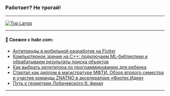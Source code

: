 ### Работает? Не трогай!

---
<!--
#### 🛠️ Technical stack:

![Java](https://img.shields.io/badge/Java-informational?logo=Oracle&style=flat&logoColor=white&color=FF4500)
![Kotlin](https://img.shields.io/badge/Kotlin-informational?logo=Kotlin&style=flat&logoColor=white&color=774D97)
![TS](https://img.shields.io/badge/TypeScript-informational?logo=typeScript&style=flat&logoColor=black&color=017acc)
![Python](https://img.shields.io/badge/Python-informational?logo=Python&style=flat&logoColor=black&color=ffdd54) <br>
![Spring](https://img.shields.io/badge/Spring-informational?logo=Spring&style=flat&logoColor=white&color=6DB33F) 
![SpringBoot](https://img.shields.io/badge/SpringBoot-informational?logo=SpringBoot&style=flat&logoColor=white&color=6DB33F)
![Nest](https://img.shields.io/badge/NestJS-informational?logo=NestJS&style=flat&logoColor=white&color=E0234E) 
![NodeJS](https://img.shields.io/badge/NodeJS-informational?logo=node.js&style=flat&logoColor=white&color=70A760)<br>
![PostgreSQL](https://img.shields.io/badge/PostgreSQL-informational?logo=PostgreSQL&style=flat&logoColor=white&color=DAA520)
![MongoDB](https://img.shields.io/badge/MongoDB-informational?logo=MongoDB&style=flat&logoColor=white&color=870000)
![Apache](https://img.shields.io/badge/Apache-informational?logo=apache&style=flat&logoColor=white&color=f74e28)

___ 
-->

<!--- #### 🛠️ : --->

[![Top Langs](https://github-readme-stats-82jvfl3w3-advtsettinggmailcoms-projects.vercel.app/api/top-langs/?username=zloylis&langs_count=10&hide_title=true&title_color=e6edf3&size_weight=0.5&count_weight=0.5&layout=compact&hide_progress=true&hide_border=true&theme=dracula)](https://github.com/zloylis)

<!---


####  :octocat:&nbsp;&nbsp; Статистика:

![GitHub stats](https://github-readme-stats-u2qms2cxw-advtsettinggmailcoms-projects.vercel.app/api?username=zloylis&show_icons=true&hide_border=true&theme=dracula&title_color=e6edf3&include_all_commits=true&count_private=true&hide_rank=false&hide_title=true&rank_icon=github)
-->
---

#### 💬 Свежее с habr.com:

<!-- BLOG-POST-LIST:START -->
- [Антитренды в мобильной разработке на Flutter](https://habr.com/ru/companies/friflex/articles/854292/?utm_source=habrahabr&utm_medium=rss&utm_campaign=854292)
- [Компьютерное зрение на С++: подключаем ML-библиотеки и обрабатываем результаты поиска объектов](https://habr.com/ru/companies/yadro/articles/856110/?utm_source=habrahabr&utm_medium=rss&utm_campaign=856110)
- [Как выбрать репетитора по программированию для ребенка](https://habr.com/ru/companies/pixel_study/articles/856158/?utm_source=habrahabr&utm_medium=rss&utm_campaign=856158)
- [Стартап как диплом в магистратуре МФТИ. Обзор второго семестра и участие команды ZNATNO в акселераторе «Физтех.Идея»](https://habr.com/ru/articles/856124/?utm_source=habrahabr&utm_medium=rss&utm_campaign=856124)
- [Путь к геометрии Лобачевского 6: финал](https://habr.com/ru/articles/855470/?utm_source=habrahabr&utm_medium=rss&utm_campaign=855470)
<!-- BLOG-POST-LIST:END -->

---
